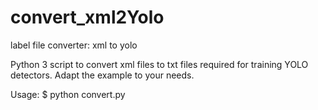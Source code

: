 # convert_xml2Yolo

label file converter: xml to yolo

Python 3 script to convert xml files to txt files required for training YOLO detectors. Adapt the example to your needs.

Usage: $ python convert.py

